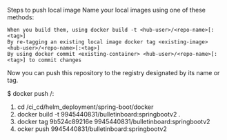 Steps to push local image
Name your local images using one of these methods:

    When you build them, using docker build -t <hub-user>/<repo-name>[:<tag>]
    By re-tagging an existing local image docker tag <existing-image> <hub-user>/<repo-name>[:<tag>]
    By using docker commit <existing-container> <hub-user>/<repo-name>[:<tag>] to commit changes

Now you can push this repository to the registry designated by its name or tag.

$ docker push <hub-user>/<repo-name>:<tag>

1. cd <Path>/ci_cd/helm_deployment/spring-boot/docker
2. docker build -t 9945440831/bulletinboard:springbootv2 .
3. docker tag 9b524c89216e 9945440831/bulletinboard:springbootv2
4. ocker push 9945440831/bulletinboard:springbootv2